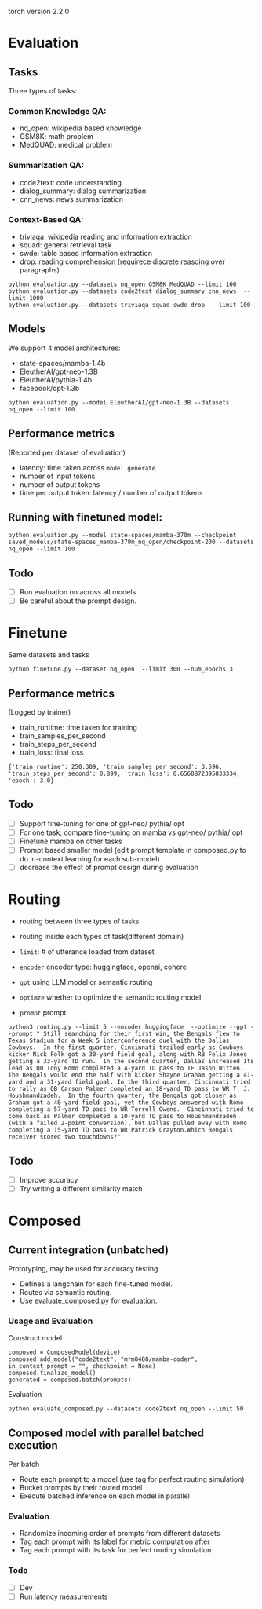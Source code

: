 torch version 2.2.0

# Evaluation
## Tasks
Three types of tasks:
### Common Knowledge QA: 
- nq_open: wikipedia based knowledge
- GSM8K: math problem
- MedQUAD: medical problem 
### Summarization QA:
- code2text: code understanding
- dialog_summary: dialog summarization
- cnn_news: news summarization
### Context-Based QA:
- triviaqa: wikipedia reading and information extraction
- squad: general retrieval task
- swde: table based information extraction
- drop: reading comprehension (requirece discrete reasoing over paragraphs)

```console
python evaluation.py --datasets nq_open GSM8K MedQUAD --limit 100
python evaluation.py --datasets code2text dialog_summary cnn_news  --limit 1000
python evaluation.py --datasets triviaqa squad swde drop  --limit 100
```

## Models
We support 4 model architectures:
- state-spaces/mamba-1.4b
- EleutherAI/gpt-neo-1.3B
- EleutherAI/pythia-1.4b
- facebook/opt-1.3b

```console
python evaluation.py --model EleutherAI/gpt-neo-1.3B --datasets nq_open --limit 100
```
## Performance metrics
(Reported per dataset of evaluation)
- latency: time taken across ```model.generate```
- number of input tokens
- number of output tokens
- time per output token: latency / number of output tokens

## Running with finetuned model:
```console
python evaluation.py --model state-spaces/mamba-370m --checkpoint saved_models/state-spaces_mamba-370m_nq_open/checkpoint-200 --datasets nq_open --limit 100
```

## Todo
- [ ] Run evaluation on across all models
- [ ] Be careful about the prompt design. 

# Finetune
Same datasets and tasks
```console
python finetune.py --dataset nq_open  --limit 300 --num_epochs 3
```

## Performance metrics
(Logged by trainer)
- train_runtime: time taken for training
- train_samples_per_second
- train_steps_per_second
- train_loss: final loss

```console
{'train_runtime': 250.309, 'train_samples_per_second': 3.596, 'train_steps_per_second': 0.899, 'train_loss': 0.6560872395833334, 'epoch': 3.0}
```

## Todo
- [ ] Support fine-tuning for one of gpt-neo/ pythia/ opt
- [ ] For one task, compare fine-tuning on mamba vs gpt-neo/ pythia/ opt
- [ ] Finetune mamba on other tasks
- [ ] Prompt based smaller model (edit prompt template in composed.py to do in-context learning for each sub-model)
- [ ] decrease the effect of prompt design during evaluation

# Routing
- routing between three types of tasks
- routing inside each types of task(different domain)

- ```limit```: # of utterance loaded from dataset
- ```encoder``` encoder type: huggingface, openai, cohere
- ```gpt``` using LLM model or semantic routing
- ```optimze``` whether to optimize the semantic routing model
- ```prompt``` prompt
```console
python3 routing.py --limit 5 --encoder huggingface  --optimize --gpt --prompt " Still searching for their first win, the Bengals flew to Texas Stadium for a Week 5 interconference duel with the Dallas Cowboys.  In the first quarter, Cincinnati trailed early as Cowboys kicker Nick Folk got a 30-yard field goal, along with RB Felix Jones getting a 33-yard TD run.  In the second quarter, Dallas increased its lead as QB Tony Romo completed a 4-yard TD pass to TE Jason Witten.  The Bengals would end the half with kicker Shayne Graham getting a 41-yard and a 31-yard field goal. In the third quarter, Cincinnati tried to rally as QB Carson Palmer completed an 18-yard TD pass to WR T. J. Houshmandzadeh.  In the fourth quarter, the Bengals got closer as Graham got a 40-yard field goal, yet the Cowboys answered with Romo completing a 57-yard TD pass to WR Terrell Owens.  Cincinnati tried to come back as Palmer completed a 10-yard TD pass to Houshmandzadeh (with a failed 2-point conversion), but Dallas pulled away with Romo completing a 15-yard TD pass to WR Patrick Crayton.Which Bengals receiver scored two touchdowns?"
```

## Todo
- [ ] Improve accuracy
- [ ] Try writing a different similarity match

# Composed 

## Current integration (unbatched)
Prototyping, may be used for accuracy testing
- Defines a langchain for each fine-tuned model.
- Routes via semantic routing.
- Use evaluate_composed.py for evaluation.

### Usage and Evaluation

Construct model
```console
composed = ComposedModel(device)
composed.add_model("code2text", "mrm8488/mamba-coder", in_context_prompt = "", checkpoint = None)
composed.finalize_model()
generated = composed.batch(prompts)
```

Evaluation
```console
python evaluate_composed.py --datasets code2text nq_open --limit 50
```

## Composed model with parallel batched execution
Per batch 
- Route each prompt to a model (use tag for perfect routing simulation)
- Bucket prompts by their routed model
- Execute batched inference on each model in parallel

### Evaluation
- Randomize incoming order of prompts from different datasets
- Tag each prompt with its label for metric computation after
- Tag each prompt with its task for perfect routing simulation

### Todo
- [ ] Dev
- [ ] Run latency measurements
